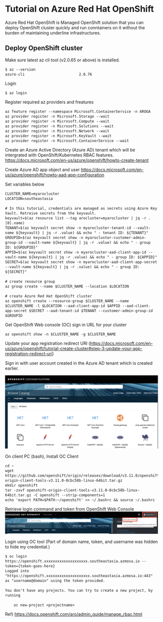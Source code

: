# Tutorial on Azure Red Hat OpenShift

Azure Red Hat OpenShift is Managed OpenShift solution that you can deploy OpenShift cluster quickly and run conntainers on it without the burden of maintaining underline infrastructures. 

## Deploy OpenShift cluster

Make sure latest az cli tool (v2.0.65 or above) is installed. 

```
$ az --version
azure-cli                         2.0.76
```

Login
```
$ az login
```
Register required az providers and freatures
```
az feature register --namespace Microsoft.ContainerService -n AROGA
az provider register -n Microsoft.Storage --wait
az provider register -n Microsoft.Compute --wait
az provider register -n Microsoft.Solutions --wait
az provider register -n Microsoft.Network --wait
az provider register -n Microsoft.KeyVault --wait
az provider register -n Microsoft.ContainerService --wait
```
Create an Azure Active Directory (Azure AD) tenant which will be intergrated with OpenShift/Kubernetes RBAC features.
https://docs.microsoft.com/en-us/azure/openshift/howto-create-tenant

Create Azure AD app object and user
https://docs.microsoft.com/en-us/azure/openshift/howto-aad-app-configuration

Set variables below
```
CLUSTER_NAME=myarocluster
LOCATION=southeastasia

# In this tutorial, credentials are managed as secrets using Azure Key Vault. Retreive secrets from the keyvault.
keyvault=$(az resource list --tag arocluster=myarocluster | jq -r .[0].name)
TENANT=$(az keyvault secret show -n myarocluster-tenant-id --vault-name ${keyvault} | jq -r .value) && echo " - tenant ID: ${TENANT}"
GROUPID=$(az keyvault secret show -n myarocluster-customer-admin-group-id --vault-name ${keyvault} | jq -r .value) && echo " - group ID: ${GROUPID}"
APPID=$(az keyvault secret show -n myarocluster-aad-client-app-id --vault-name ${keyvault} | jq -r .value) && echo " - group ID: ${APPID}"
SECRET=$(az keyvault secret show -n myarocluster-aad-client-app-secret --vault-name ${keyvault} | jq -r .value) && echo " - group ID: ${SECRET}"

# create resource group
az group create --name $CLUSTER_NAME --location $LOCATION

# create Azure Red Hat OpenShift cluster
az openshift create --resource-group $CLUSTER_NAME --name $CLUSTER_NAME -l $LOCATION --aad-client-app-id $APPID --aad-client-app-secret $SECRET --aad-tenant-id $TENANT --customer-admin-group-id $GROUPID
```

Get OpenShift Web console (OC) sign in URL for your cluster
```
az openshift show -n $CLUSTER_NAME -g $CLUSTER_NAME
```

Update your app registration redirect URI (https://docs.microsoft.com/en-us/azure/openshift/tutorial-create-cluster#step-3-update-your-app-registration-redirect-uri)

Sign in with user account created in the Azure AD tenant which is created earlier.

![Azure Red Hat OpenShift amdin console](aro-console.png)


On client PC (bash), Install OC Client
```
cd ~
wget https://github.com/openshift/origin/releases/download/v3.11.0/openshift-origin-client-tools-v3.11.0-0cbc58b-linux-64bit.tar.gz
mkdir openshift
tar -zxvf openshift-origin-client-tools-v3.11.0-0cbc58b-linux-64bit.tar.gz -C openshift --strip-components=1
echo 'export PATH=$PATH:~/openshift' >> ~/.bashrc && source ~/.bashrc
```
Retrieve login command and token from OpenShift Web Console
![Azure Red Hat OpenShift login command](images/login-command.png)

Login using OC tool (Part of domain name, token, and username was hidden to hide my credential.)
```
$ oc login https://openshift.xxxxxxxxxxxxxxxxxxxx.southeastasia.azmosa.io --token={token-goes-here}
Logged into "https://openshift.xxxxxxxxxxxxxxxxxxxx.southeastasia.azmosa.io:443" as "username@domain" using the token provided.

You don't have any projects. You can try to create a new project, by running

    oc new-project <projectname>
```

Ref) 
https://docs.openshift.com/aro/admin_guide/manage_rbac.html






